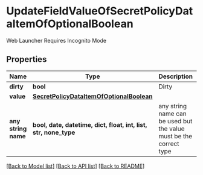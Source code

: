 # UpdateFieldValueOfSecretPolicyDataItemOfOptionalBoolean

Web Launcher Requires Incognito Mode

## Properties
Name | Type | Description | Notes
------------ | ------------- | ------------- | -------------
**dirty** | **bool** | Dirty | [optional] 
**value** | [**SecretPolicyDataItemOfOptionalBoolean**](SecretPolicyDataItemOfOptionalBoolean.md) |  | [optional] 
**any string name** | **bool, date, datetime, dict, float, int, list, str, none_type** | any string name can be used but the value must be the correct type | [optional]

[[Back to Model list]](../README.md#documentation-for-models) [[Back to API list]](../README.md#documentation-for-api-endpoints) [[Back to README]](../README.md)


